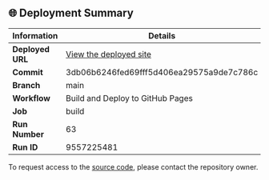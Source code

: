 ## 🌐 Deployment Summary

| Information | Details |
|-------------|---------|
| **Deployed URL** | [View the deployed site](https://First-Matter.github.io/public-demo) |
| **Commit** | 3db06b6246fed69fff5d406ea29575a9de7c786c |
| **Branch** | main |
| **Workflow** | Build and Deploy to GitHub Pages |
| **Job** | build |
| **Run Number** | 63 |
| **Run ID** | 9557225481 |

To request access to the [source code](https://github.com/First-Matter/flappy-jam-2024), please contact the repository owner.
